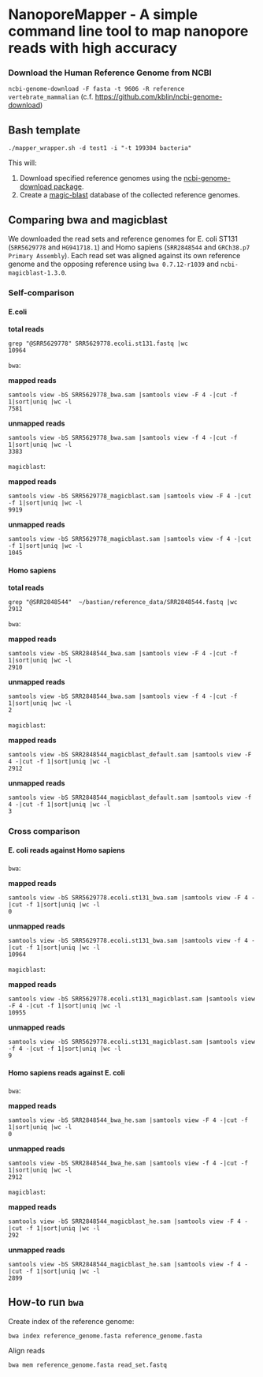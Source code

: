 # NanoporeMapper - A simple command line tool to map nanopore reads with high accuracy

### Download the Human Reference Genome from NCBI

`ncbi-genome-download -F fasta -t 9606 -R reference vertebrate_mammalian`
(c.f. https://github.com/kblin/ncbi-genome-download)

## Bash template  
`./mapper_wrapper.sh -d test1 -i "-t 199304 bacteria"`

This will:
1. Download specified reference genomes using the [ncbi-genome-download package](https://github.com/kblin/ncbi-genome-download).
2. Create a [magic-blast](https://ncbi.github.io/magicblast/) database of the collected reference genomes.


## Comparing bwa and magicblast

We downloaded the read sets and reference genomes for E. coli ST131 (`SRR5629778` and `HG941718.1`) and Homo sapiens (`SRR2848544` and `GRCh38.p7 Primary Assembly`). Each read set was aligned against its own reference genome and the opposing reference using `bwa 0.7.12-r1039` and `ncbi-magicblast-1.3.0`.

### Self-comparison

#### E.coli

**total reads**
```
grep "@SRR5629778" SRR5629778.ecoli.st131.fastq |wc
10964
```

`bwa`:

**mapped reads**
```
samtools view -bS SRR5629778_bwa.sam |samtools view -F 4 -|cut -f 1|sort|uniq |wc -l
7581
```

**unmapped reads**
```
samtools view -bS SRR5629778_bwa.sam |samtools view -f 4 -|cut -f 1|sort|uniq |wc -l
3383
```

`magicblast`:

**mapped reads**
```
samtools view -bS SRR5629778_magicblast.sam |samtools view -F 4 -|cut -f 1|sort|uniq |wc -l
9919
```

**unmapped reads**
```
samtools view -bS SRR5629778_magicblast.sam |samtools view -f 4 -|cut -f 1|sort|uniq |wc -l
1045
```


#### Homo sapiens

**total reads**
```
grep "@SRR2848544"  ~/bastian/reference_data/SRR2848544.fastq |wc
2912
```
`bwa`:

**mapped reads**
```
samtools view -bS SRR2848544_bwa.sam |samtools view -F 4 -|cut -f 1|sort|uniq |wc -l
2910
```

**unmapped reads**
```
samtools view -bS SRR2848544_bwa.sam |samtools view -f 4 -|cut -f 1|sort|uniq |wc -l
2
```

`magicblast`:

**mapped reads**
```
samtools view -bS SRR2848544_magicblast_default.sam |samtools view -F 4 -|cut -f 1|sort|uniq |wc -l
2912
```

**unmapped reads**
```
samtools view -bS SRR2848544_magicblast_default.sam |samtools view -f 4 -|cut -f 1|sort|uniq |wc -l
3
```

### Cross comparison

#### E. coli reads against Homo sapiens
`bwa`:

**mapped reads**
```
samtools view -bS SRR5629778.ecoli.st131_bwa.sam |samtools view -F 4 -|cut -f 1|sort|uniq |wc -l
0
```

**unmapped reads**
```
samtools view -bS SRR5629778.ecoli.st131_bwa.sam |samtools view -f 4 -|cut -f 1|sort|uniq |wc -l
10964
```

`magicblast`:

**mapped reads**
```
samtools view -bS SRR5629778.ecoli.st131_magicblast.sam |samtools view -F 4 -|cut -f 1|sort|uniq |wc -l
10955
```

**unmapped reads**
```
samtools view -bS SRR5629778.ecoli.st131_magicblast.sam |samtools view -f 4 -|cut -f 1|sort|uniq |wc -l
9
```

#### Homo sapiens reads against E. coli

`bwa`:

**mapped reads**
```
samtools view -bS SRR2848544_bwa_he.sam |samtools view -F 4 -|cut -f 1|sort|uniq |wc -l
0
```

**unmapped reads**
```
samtools view -bS SRR2848544_bwa_he.sam |samtools view -f 4 -|cut -f 1|sort|uniq |wc -l
2912
```

`magicblast`:

**mapped reads**
```
samtools view -bS SRR2848544_magicblast_he.sam |samtools view -F 4 -|cut -f 1|sort|uniq |wc -l
292
```

**unmapped reads**
```
samtools view -bS SRR2848544_magicblast_he.sam |samtools view -f 4 -|cut -f 1|sort|uniq |wc -l
2899
```

## How-to run `bwa`

Create index of the reference genome:

`bwa index reference_genome.fasta reference_genome.fasta`

Align reads

`bwa mem reference_genome.fasta read_set.fastq`
